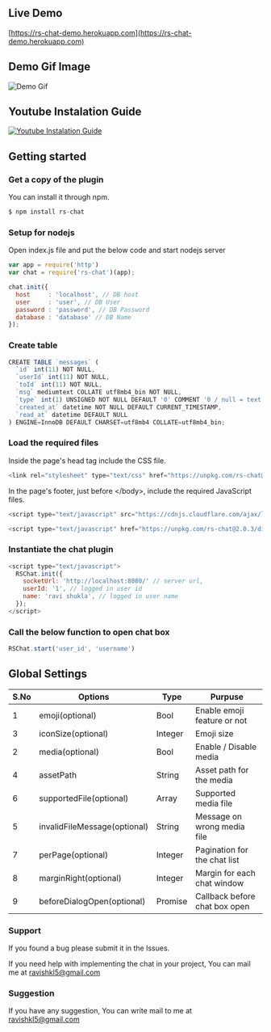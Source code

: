 
## Live Demo ##

[https://rs-chat-demo.herokuapp.com](https://rs-chat-demo.herokuapp.com)


## Demo Gif Image ##

![Demo Gif](https://drive.google.com/uc?export=view&id=148aArRyQoN4Jg6-HpXCs6pEwL67H-mAu)

## Youtube Instalation Guide ##

[![Youtube Instalation Guide](http://img.youtube.com/vi/TGWlZkFIuV8/0.jpg)](https://www.youtube.com/watch?v=TGWlZkFIuV8 "Youtube Instalation Guide")

## Getting started ##

### Get a copy of the plugin ###

You can install it through npm.
 
```js
$ npm install rs-chat
```

### Setup for nodejs ###

Open index.js file and put the below code and start nodejs server

```js
var app = require('http')
var chat = require('rs-chat')(app);

chat.init({
  host     : 'localhost', // DB host
  user     : 'user', // DB User
  password : 'password', // DB Password
  database : 'database' // DB Name
});

```

### Create table ### 

```js
CREATE TABLE `messages` (
  `id` int(11) NOT NULL,
  `userId` int(11) NOT NULL,
  `toId` int(11) NOT NULL,
  `msg` mediumtext COLLATE utf8mb4_bin NOT NULL,
  `type` int(1) UNSIGNED NOT NULL DEFAULT '0' COMMENT '0 / null = text, 1 = image, 2=video',
  `created_at` datetime NOT NULL DEFAULT CURRENT_TIMESTAMP,
  `read_at` datetime DEFAULT NULL
) ENGINE=InnoDB DEFAULT CHARSET=utf8mb4 COLLATE=utf8mb4_bin;


```

### Load the required files ### 

Inside the page's head tag include the CSS file.

```js
<link rel="stylesheet" type="text/css" href="https://unpkg.com/rs-chat@2.0.3/dist/rs-chat.min.css">
```

In the page's footer, just before &lt;/body&gt;, include the required JavaScript files.

```js
<script type="text/javascript" src="https://cdnjs.cloudflare.com/ajax/libs/socket.io/2.2.0/socket.io.js"></script>

<script type="text/javascript" href="https://unpkg.com/rs-chat@2.0.3/dist/rs-chat.min.js"></script>

```

### Instantiate the chat plugin ### 

```js
<script type="text/javascript">
  RSChat.init({
    socketUrl: 'http://localhost:8080/' // server url,
    userId: '1', // logged in user id
    name: 'ravi shukla', // logged in user name
  });
</script>
```


### Call the below function to open chat box ### 

```js
RSChat.start('user_id', 'username')
```


## Global Settings

S.No|Options|Type|Purpuse
---|---|---|---
1|emoji(optional)|Bool|Enable emoji feature or not
3|iconSize(optional)|Integer|Emoji size
2|media(optional)|Bool|Enable / Disable media
4|assetPath|String|Asset path for the media
6|supportedFile(optional)|Array|Supported media file
5|invalidFileMessage(optional)|String|Message on wrong media file
7|perPage(optional)|Integer|Pagination for the chat list
8|marginRight(optional)|Integer|Margin for each chat window
9|beforeDialogOpen(optional)|Promise|Callback before chat box open


### Support ###

If you found a bug please submit it in the Issues.

If you need help with implementing the chat in your project, You can mail me at ravishkl5@gmail.com

### Suggestion ###

If you have any suggestion, You can write mail to me at ravishkl5@gmail.com

